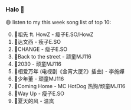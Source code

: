 

### Halo 👋

😄 listen to my this week song list of top 10:

0. 🌈祖先 ft. HowZ - 瘦子E.SO/HowZ
1. 🌈达文西 - 瘦子E.SO
2. 🌈CHANGE - 瘦子E.SO
3. 🌈Back to the street - 顽童MJ116
4. 🌈2030 - 顽童MJ116
5. 🌈相爱万年 (电视剧《金宵大厦2》插曲) - 李施嬅
6. 🌈少年董  - 顽童MJ116
7. 🌈Coming Home - MC HotDog 热狗/顽童MJ116
8. 🌈Way Up - 瘦子E.SO
9. 🌈夏天的风 - 温岚

